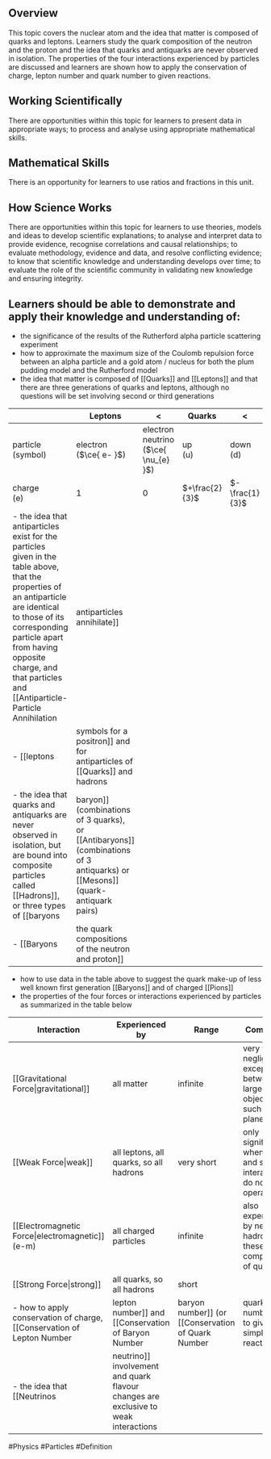 ## Overview
This topic covers the nuclear atom and the idea that matter is composed of quarks and leptons. Learners study the quark composition of the neutron and the proton and the idea that quarks and antiquarks are never observed in isolation. The properties of the four interactions experienced by particles are discussed and learners are shown how to apply the conservation of charge, lepton number and quark number to given reactions.
## Working Scientifically
There are opportunities within this topic for learners to present data in appropriate ways; to process and analyse using appropriate mathematical skills. 
## Mathematical Skills
There is an opportunity for learners to use ratios and fractions in this unit.
## How Science Works
There are opportunities within this topic for learners to use theories, models and ideas to develop scientific explanations; to analyse and interpret data to provide evidence, recognise correlations and causal relationships; to evaluate methodology, evidence and data, and resolve conflicting evidence; to know that scientific knowledge and understanding develops over time; to evaluate the role of the scientific community in validating new knowledge and ensuring integrity.
## Learners should be able to demonstrate and apply their knowledge and understanding of:
- the significance of the results of the Rutherford alpha particle scattering experiment
- how to approximate the maximum size of the Coulomb repulsion force between an alpha particle and a gold atom / nucleus for both the plum pudding model and the Rutherford model
- the idea that matter is composed of [[Quarks]] and [[Leptons]] and that there are three generations of quarks and leptons, although no questions will be set involving second or third generations

|                       | Leptons                       | <                                           | Quarks         | <               |
| --------------------- | ----------------------------- | ------------------------------------------- | -------------- | --------------- |
| particle <br>(symbol) | electron<br>($\ce{ e- }$)<br> | electron neutrino<br>($\ce{ \nu_{e} }$)<br> | up<br>(u)<br>  | down<br>(d)<br> |
| charge<br>(e)<br>     | 1                             | 0                                           | $+\frac{2}{3}$ | $-\frac{1}{3}$  |
- the idea that antiparticles exist for the particles given in the table above, that the properties of an antiparticle are identical to those of its corresponding particle apart from having opposite charge, and that particles and [[Antiparticle-Particle Annihilation|antiparticles annihilate]]
- [[leptons|symbols for a positron]] and for antiparticles of [[Quarks]] and hadrons
- the idea that quarks and antiquarks are never observed in isolation, but are bound into composite particles called [[Hadrons]], or three types of [[baryons|baryon]] (combinations of 3 quarks), or [[Antibaryons]] (combinations of 3 antiquarks) or [[Mesons]] (quark-antiquark pairs)
- [[Baryons|the quark compositions of the neutron and proton]]
- how to use data in the table above to suggest the quark make-up of less well known first generation [[Baryons]] and of charged [[Pions]]
- the properties of the four forces or interactions experienced by particles as summarized in the table below

| Interaction                                      | Experienced by                          | Range      | Comments                                                             |
| ------------------------------------------------ | --------------------------------------- | ---------- | -------------------------------------------------------------------- |
| [[Gravitational Force\|gravitational]]           | all matter                              | infinite   | very weak - negligible except between large objects such as planets  |
| [[Weak Force\|weak]]                             | all leptons, all quarks, so all hadrons | very short | only significant when e-m and strong interactions do not operate     |
| [[Electromagnetic Force\|electromagnetic]] (e-m) | all charged particles                   | infinite   | also experienced by neutral hadrons, as these are composed of quarks |
| [[Strong Force\|strong]]                         | all quarks, so all hadrons              | short      |                                                                      |
- how to apply conservation of charge, [[Conservation of Lepton Number|lepton number]] and [[Conservation of Baryon Number|baryon number]] (or [[Conservation of Quark Number|quark number]]) to given simple reactions
- the idea that [[Neutrinos|neutrino]] involvement and quark flavour changes are exclusive to weak interactions

#Physics #Particles #Definition